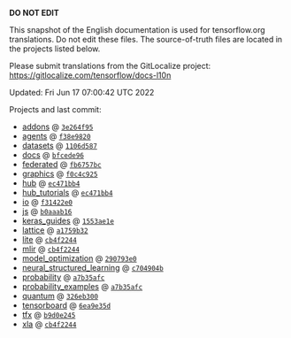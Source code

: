 __DO NOT EDIT__

This snapshot of the English documentation is used for tensorflow.org
translations. Do not edit these files. The source-of-truth files are located in
the projects listed below.

Please submit translations from the GitLocalize project: https://gitlocalize.com/tensorflow/docs-l10n

Updated: Fri Jun 17 07:00:42 UTC 2022

Projects and last commit:

- [addons](https://github.com/tensorflow/addons/tree/master/docs) @ <a href='https://github.com/tensorflow/addons/commit/3e264f95e32983ba7aff2d8636057778e36c7ddd'><code>3e264f95</code></a>
- [agents](https://github.com/tensorflow/agents/tree/master/docs) @ <a href='https://github.com/tensorflow/agents/commit/f38e9820ae25cfdbf98099192ac703b3cfd9d7c0'><code>f38e9820</code></a>
- [datasets](https://github.com/tensorflow/datasets/tree/master/docs) @ <a href='https://github.com/tensorflow/datasets/commit/1106d587f97c4fca68c5b593dc7dc48c790ffa8c'><code>1106d587</code></a>
- [docs](https://github.com/tensorflow/docs/tree/master/site/en) @ <a href='https://github.com/tensorflow/docs/commit/bfcede96b138823fec918ef739a089d872418695'><code>bfcede96</code></a>
- [federated](https://github.com/tensorflow/federated/tree/main/docs) @ <a href='https://github.com/tensorflow/federated/commit/fb6757bc526aa54c377343ef7f81248b861aabb6'><code>fb6757bc</code></a>
- [graphics](https://github.com/tensorflow/graphics/tree/master/tensorflow_graphics/g3doc) @ <a href='https://github.com/tensorflow/graphics/commit/f0c4c9256c9b1a6a5337762d763e4910631c65c4'><code>f0c4c925</code></a>
- [hub](https://github.com/tensorflow/hub/tree/master/docs) @ <a href='https://github.com/tensorflow/hub/commit/ec471bb4f56b5dff4676e97877670df7f82353ed'><code>ec471bb4</code></a>
- [hub_tutorials](https://github.com/tensorflow/hub/tree/master/examples/colab) @ <a href='https://github.com/tensorflow/hub/commit/ec471bb4f56b5dff4676e97877670df7f82353ed'><code>ec471bb4</code></a>
- [io](https://github.com/tensorflow/io/tree/master/docs) @ <a href='https://github.com/tensorflow/io/commit/f31422e0eeb08e6336411009d316ff9d0d36edf1'><code>f31422e0</code></a>
- [js](https://github.com/tensorflow/tfjs-website/tree/master/docs) @ <a href='https://github.com/tensorflow/tfjs-website/commit/b0aaab1605bbb2ed7653f1d86656582ba06e9795'><code>b0aaab16</code></a>
- [keras_guides](https://github.com/tensorflow/docs/tree/snapshot-keras/site/en/guide/keras) @ <a href='https://github.com/tensorflow/docs/commit/1553ae1e4a149be71703e2ee60173b3d1e0e8c00'><code>1553ae1e</code></a>
- [lattice](https://github.com/tensorflow/lattice/tree/master/docs) @ <a href='https://github.com/tensorflow/lattice/commit/a1759b3243131cafca37d46b1977362dec8abee3'><code>a1759b32</code></a>
- [lite](https://github.com/tensorflow/tensorflow/tree/master/tensorflow/lite/g3doc) @ <a href='https://github.com/tensorflow/tensorflow/commit/cb4f224435dc60492f56b0788e08f81c627f5100'><code>cb4f2244</code></a>
- [mlir](https://github.com/tensorflow/tensorflow/tree/master/tensorflow/compiler/mlir/g3doc) @ <a href='https://github.com/tensorflow/tensorflow/commit/cb4f224435dc60492f56b0788e08f81c627f5100'><code>cb4f2244</code></a>
- [model_optimization](https://github.com/tensorflow/model-optimization/tree/master/tensorflow_model_optimization/g3doc) @ <a href='https://github.com/tensorflow/model-optimization/commit/290793e02a5c13cbae40e162db96eedb94a951c2'><code>290793e0</code></a>
- [neural_structured_learning](https://github.com/tensorflow/neural-structured-learning/tree/master/g3doc) @ <a href='https://github.com/tensorflow/neural-structured-learning/commit/c704904b3c1baaf6da90013b90f7aae08492158f'><code>c704904b</code></a>
- [probability](https://github.com/tensorflow/probability/tree/main/tensorflow_probability/g3doc) @ <a href='https://github.com/tensorflow/probability/commit/a7b35afc857b9a0bee03e314a2994970ec1223cd'><code>a7b35afc</code></a>
- [probability_examples](https://github.com/tensorflow/probability/tree/main/tensorflow_probability/examples/jupyter_notebooks) @ <a href='https://github.com/tensorflow/probability/commit/a7b35afc857b9a0bee03e314a2994970ec1223cd'><code>a7b35afc</code></a>
- [quantum](https://github.com/tensorflow/quantum/tree/master/docs) @ <a href='https://github.com/tensorflow/quantum/commit/326eb300d4a217f34f75cc8e0ff47bc5fc385803'><code>326eb300</code></a>
- [tensorboard](https://github.com/tensorflow/tensorboard/tree/master/docs) @ <a href='https://github.com/tensorflow/tensorboard/commit/6ea9e35d602c440aca5cad42d106fb8c96496732'><code>6ea9e35d</code></a>
- [tfx](https://github.com/tensorflow/tfx/tree/master/docs) @ <a href='https://github.com/tensorflow/tfx/commit/b9d0e245938e7107b2dbb6a910677fb1b59ea16c'><code>b9d0e245</code></a>
- [xla](https://github.com/tensorflow/tensorflow/tree/master/tensorflow/compiler/xla/g3doc) @ <a href='https://github.com/tensorflow/tensorflow/commit/cb4f224435dc60492f56b0788e08f81c627f5100'><code>cb4f2244</code></a>

